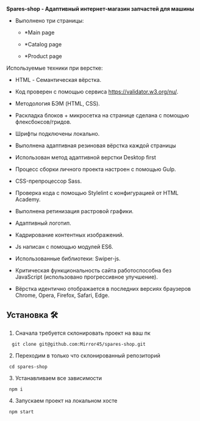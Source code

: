 **Spares-shop - Адаптивный интернет-магазин запчастей для машины**

* Выполнено три страницы:

  - *Main page
  
  - *Catalog page
  
  - *Product page

Используемые техники при верстке:

* HTML - Семантическая вёрстка.
* Код проверен с помощью сервиса https://validator.w3.org/nu/.
* Методология БЭМ (HTML, CSS).

* Раскладка блоков + микросетка на странице сделана с помощью флексбоксов/гридов.
* Шрифты подключены локально.

* Выполнена адаптивная резиновая вёрстка каждой страницы
* Использован метод адаптивной верстки Desktop first

* Процесс сборки личного проекта настроен с помощью Gulp.
* CSS-препроцессор Sass.
* Проверка кода с помощью Stylelint с конфигурацией от HTML Academy.

* Выполнена ретинизация растровой графики.
* Адаптивный логотип.
* Кадрирование контентных изображений.

* Js написан с помощью модулей ES6.
* Использованные библиотеки: Swiper-js.

* Критическая функциональность сайта работоспособна без JavaScript (использовано прогрессивное улучшение).

* Вёрстка идентично отображается в последних версиях браузеров Chrome, Opera, Firefox, Safari, Edge.


## Установка 🛠

1. Сначала требуется склонировать проект на ваш пк

```
  git clone git@github.com:Mirror45/spares-shop.git
```

2. Переходим в только что склонированный репозиторий

```
 cd spares-shop
```

3. Устанавливаем все зависимости

```
 npm i
```

4. Запускаем проект на локальном хосте

```
 npm start
```

